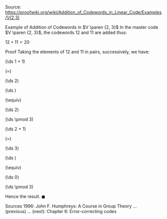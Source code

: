 # 

Source: https://proofwiki.org/wiki/Addition_of_Codewords_in_Linear_Code/Examples/V(2,3)

Example of Addition of Codewords in $V \paren {2, 3}$
In the master code $V \paren {2, 3}$, the codewords $12$ and $11$ are added thus:

$12 + 11 = 20$


Proof
Taking the elements of $12$ and $11$ in pairs, successively, we have:














\(\ds 1 + 1\)

\(=\)







\(\ds 2\)




















\(\ds \)

\(\equiv\)







\(\ds 2\)

\(\ds \pmod 3\)






















\(\ds 2 + 1\)

\(=\)







\(\ds 3\)




















\(\ds \)

\(\equiv\)







\(\ds 0\)

\(\ds \pmod 3\)







Hence the result.
$\blacksquare$


Sources
1996: John F. Humphreys: A Course in Group Theory ... (previous) ... (next): Chapter $6$: Error-correcting codes




